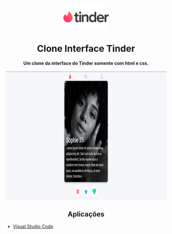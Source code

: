 <p align="center">
   <img src="/logo.png" height="80px" alt="Unform" />
</p>

<h1 align="center">
   Clone Interface Tinder
</h1>

<h4 align="center">
  Um clone da interface do Tinder somente com html e css.
</h4>

<p align="center">
  <img src="/tinder.png" height="400px"/>
</p>

<h2 align="center">
  Aplicações
</h2>

* [Visual Studio Code](https://code.visualstudio.com/download) 

